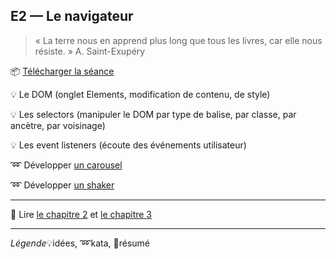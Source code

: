 ## E2 — Le navigateur
> « La terre nous en apprend plus long que tous les livres, car elle nous résiste. » A. Saint-Exupéry

:package: [Télécharger la séance](https://minhaskamal.github.io/DownGit/#/home?url=https://github.com/yamsellem/hetic.js/tree/master/E2)

:bulb: Le DOM (onglet Elements, modification de contenu, de style)

:bulb: Les selectors (manipuler le DOM par type de balise, par classe, par ancètre, par voisinage)

:bulb: Les event listeners (écoute des événements utilisateur)

:loop: Développer [un carousel](carousel.html)

:loop: Développer [un shaker](shaker.html)

---

:closed_book: Lire [le chapitre 2](https://goo.gl/QbZSn8#heading=h.4mzfbzxpf5lm) et [le chapitre 3](https://goo.gl/QbZSn8#heading=h.j64qridxx31m)

---

_Légende_:bulb:idées, :loop:kata, :closed_book:résumé
